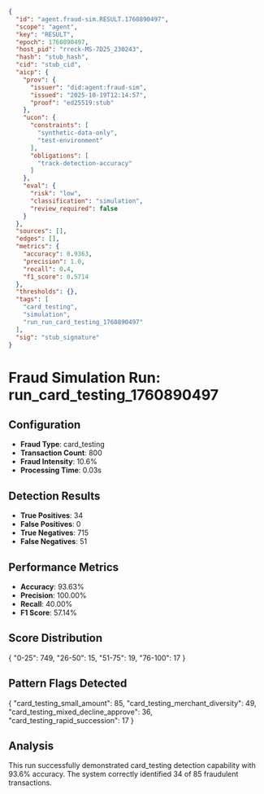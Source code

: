 ```json
{
  "id": "agent.fraud-sim.RESULT.1760890497",
  "scope": "agent",
  "key": "RESULT",
  "epoch": 1760890497,
  "host_pid": "rreck-MS-7D25_230243",
  "hash": "stub_hash",
  "cid": "stub_cid",
  "aicp": {
    "prov": {
      "issuer": "did:agent:fraud-sim",
      "issued": "2025-10-19T12:14:57",
      "proof": "ed25519:stub"
    },
    "ucon": {
      "constraints": [
        "synthetic-data-only",
        "test-environment"
      ],
      "obligations": [
        "track-detection-accuracy"
      ]
    },
    "eval": {
      "risk": "low",
      "classification": "simulation",
      "review_required": false
    }
  },
  "sources": [],
  "edges": [],
  "metrics": {
    "accuracy": 0.9363,
    "precision": 1.0,
    "recall": 0.4,
    "f1_score": 0.5714
  },
  "thresholds": {},
  "tags": [
    "card_testing",
    "simulation",
    "run_run_card_testing_1760890497"
  ],
  "sig": "stub_signature"
}
```

# Fraud Simulation Run: run_card_testing_1760890497

## Configuration
- **Fraud Type**: card_testing
- **Transaction Count**: 800
- **Fraud Intensity**: 10.6%
- **Processing Time**: 0.03s

## Detection Results
- **True Positives**: 34
- **False Positives**: 0
- **True Negatives**: 715
- **False Negatives**: 51

## Performance Metrics
- **Accuracy**: 93.63%
- **Precision**: 100.00%
- **Recall**: 40.00%
- **F1 Score**: 57.14%

## Score Distribution
{
  "0-25": 749,
  "26-50": 15,
  "51-75": 19,
  "76-100": 17
}

## Pattern Flags Detected
{
  "card_testing_small_amount": 85,
  "card_testing_merchant_diversity": 49,
  "card_testing_mixed_decline_approve": 36,
  "card_testing_rapid_succession": 17
}

## Analysis
This run successfully demonstrated card_testing detection capability with 93.6% accuracy.
The system correctly identified 34 of 85 fraudulent transactions.

